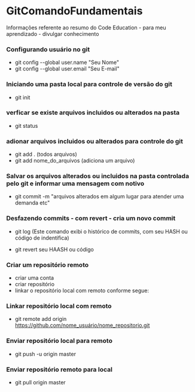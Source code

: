 # GitComandoFundamentais
Informações referente ao resumo do Code Education - para meu aprendizado - divulgar conhecimento

### Configurando usuário no git

- git config --global user.name "Seu Nome"
- git config --global user.email "Seu E-mail"

### Iniciando uma pasta local para controle de versão do git

- git init

### verficar se existe arquivos incluidos ou alterados na pasta

- git status

### adionar arquivos incluidos ou alterados para controle do git

- git add .  (todos arquivos)
- git add nome_do_arquivos (adiciona um arquivo)

### Salvar os arquivos alterados ou incluidos na pasta controlada pelo git e informar uma mensagem com notivo

- git commit -m "arquivos alterados em algum lugar para atender uma demanda etc"

### Desfazendo commits - com revert - cria um novo commit

-  git log (Este comando exibi o histórico de commits, com seu HASH ou código de indentifica)

-  git revert seu HAASH ou código

### Criar um repositório remoto 

- criar uma conta
- criar repositório
- linkar o repositório local com remoto conforme segue:

### Linkar repositório local com remoto 

- git remote add origin https://github.com/nome_usuário/nome_repositorio.git

### Enviar repositório local para remoto

- git push -u origin master

### Enviar repositório remoto para local

- git pull origin master
